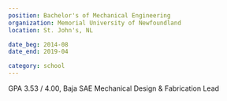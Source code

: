 ```yaml
---
position: Bachelor's of Mechanical Engineering
organization: Memorial University of Newfoundland
location: St. John's, NL

date_beg: 2014-08
date_end: 2019-04

category: school
---
```


GPA 3.53 / 4.00, Baja SAE Mechanical Design & Fabrication Lead